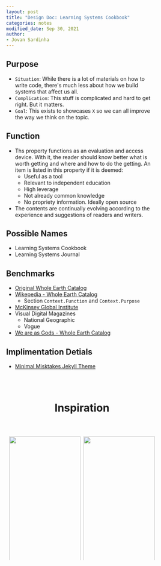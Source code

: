 ```yaml
---
layout: post
title: "Design Doc: Learning Systems Cookbook"
categories: notes
modified_date: Sep 30, 2021
author:
- Jovan Sardinha
---
```


## Purpose

* `Situation`: While there is a lot of materials on how to write code, there's much less about how we build systems that affect us all.
* `Complication`: This stuff is complicated and hard to get right. But it matters.
* `Goal`: This exists to showcases `X` so we can all improve the way we think on the topic.

## Function

* Ths property functions as an evaluation and access device. With it, the reader should know better what is worth getting and where and how to do the getting. An item is listed in this property if it is deemed:
  * Useful as a tool
  * Relevant to independent education
  * High leverage
  * Not already common knowledge
  * No propriety information. Ideally open source
* The contents are continually evolving according to the experience and suggestions of readers and writers.

## Possible Names

* Learning Systems Cookbook
* Learning Systems Journal

## Benchmarks

* [Original Whole Earth Catalog](https://www.youtube.com/watch?v=TQvwARLWv1M)
* [Wikepedia - Whole Earth Catalog](https://en.wikipedia.org/wiki/Whole_Earth_Catalog)
  * Section `Context.Function` and `Context.Purpose`
* [McKinsey Global Institute](https://www.mckinsey.com/mgi/our-research/all-research)
* Visual Digital Magazines
  * National Geographic
  * Vogue
* [We are as Gods - Whole Earth Catalog](https://static1.squarespace.com/static/5cb7622d840b16da4eb63d08/t/6036e92bfed0f117c524d8b8/1614211387851/WholeEarth-presskit+-+022421.pdf)


## Implimentation Detials

* [Minimal Misktakes Jekyll Theme](https://github.com/mmistakes/minimal-mistakes)

<!-- Header -->
<div class="header" id="myHeader">
  <h1>Inspiration</h1>
  <div onload="four()"></div>
</div>

<!-- Photo Grid -->
<div class="row">
  <div class="column">
    <img src="/assets/post_assets/iterate/increment_1.jpg" style="width:100%"><figcaption></figcaption>
    <img src="/assets/post_assets/iterate/increment_2.jpg" style="width:100%"><figcaption></figcaption>
    <img src="/assets/post_assets/iterate/increment_3.jpg" style="width:100%"><figcaption></figcaption>
    <img src="/assets/post_assets/iterate/increment_4.jpg" style="width:100%"><figcaption></figcaption>
    <img src="/assets/post_assets/iterate/increment_5.jpg" style="width:100%"><figcaption></figcaption>
    <img src="/assets/post_assets/iterate/increment_6.jpg" style="width:100%"><figcaption></figcaption>
    <img src="/assets/post_assets/iterate/increment_7.jpg" style="width:100%"><figcaption></figcaption>
    <img src="/assets/post_assets/iterate/increment_8.jpg" style="width:100%"><figcaption></figcaption>
    <img src="/assets/post_assets/iterate/increment_9.jpg" style="width:100%"><figcaption></figcaption>
    <img src="/assets/post_assets/iterate/increment_10.jpg" style="width:100%"><figcaption></figcaption>
    <img src="/assets/post_assets/iterate/p_0.jpg" style="width:100%"><figcaption></figcaption>
    <img src="/assets/post_assets/iterate/p_2.jpg" style="width:100%"><figcaption></figcaption>
  </div>
  <div class="column">
    <img src="/assets/post_assets/iterate/increment_12.jpg" style="width:100%"><figcaption></figcaption>
    <img src="/assets/post_assets/iterate/sp_1.jpg" style="width:100%"><figcaption></figcaption>
    <img src="/assets/post_assets/iterate/sp_2.jpg" style="width:100%"><figcaption></figcaption>
    <img src="/assets/post_assets/iterate/sp_3.jpg" style="width:100%"><figcaption></figcaption>
    <img src="/assets/post_assets/iterate/sp_4.jpg" style="width:100%"><figcaption></figcaption>
    <img src="/assets/post_assets/iterate/sp_5.jpg" style="width:100%"><figcaption></figcaption>
    <img src="/assets/post_assets/iterate/sp_6.jpg" style="width:100%"><figcaption></figcaption>
    <img src="/assets/post_assets/iterate/sp_7.jpg" style="width:100%"><figcaption></figcaption>
    <img src="/assets/post_assets/iterate/p_1.jpg" style="width:100%"><figcaption></figcaption>
    <img src="/assets/post_assets/iterate/p_3.jpg" style="width:100%"><figcaption></figcaption>
  </div>
</div>

<script>
// Get the elements with class="column"
var elements = document.getElementsByClassName("column");

// Full-width images

// Four images side by side
function four() {
  for (i = 0; i < elements.length; i++) {
    elements[i].style.msFlex = "25%";  // IE10
    elements[i].style.flex = "25%";
  }
}

// Add active class to the current button (highlight it)
var header = document.getElementById("myHeader");
var btns = header.getElementsByClassName("btn");
for (var i = 0; i < btns.length; i++) {
  btns[i].addEventListener("click", function() {
    var current = document.getElementsByClassName("active");
    current[0].className = current[0].className.replace(" active", "");
    this.className += " active";
  });
}
</script>

<style>
* {
  box-sizing: border-box;
}

body {
  margin: 0;
}

.header {
  text-align: center;
  padding: 32px;
}

.row {
  display: -ms-flexbox; /*IE 10*/
  display: flex;
  -ms-flex-wrap: wrap; /*IE 10*/
  flex-wrap: wrap;
  padding: 0 4px;
}

/*Create two equal columns that sits next to each other*/
.column {
  -ms-flex: 50%; /*IE 10*/
  flex: 50%;
  padding: 0 4px;
}

.column img {
  margin-top: 8px;
  vertical-align: middle;
}
</style>
